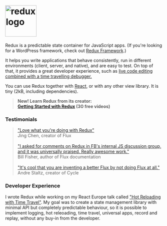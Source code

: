 # <img src="https://raw.githubusercontent.com/reactjs/redux/master/logo/logo-title-dark.png" alt="redux logo" height="100px"/>
Redux is a predictable state container for JavaScript apps.
(If you're looking for a WordPress framework, check out [Redux Framework](http://redux.js.org/).)

It helps you write applications that behave consistently, run in different environments (client, server, and native), and are easy to test. On top of that, it provides a great developer experience, such as [live code editing combined with a time travelling debugger.](http://redux.js.org/docs/basics/ExampleTodoList.html)

You can use Redux together with [React](https://reactjs.net/), or with any other view library.
It is tiny (2kB, including dependencies).

> __New! Learn Redux from its creator:__ <br/>
> __[Getting Started with Redux](google.com) (30 free videos)__

### Testimonials
> ["Love what you're doing with Redux"](google.com) <br/>
> Jing Chen, creator of Flux <br/>
> <br/>
> ["I asked for comments on Redux in FB's internal JS discussion group, and it was universally praised. Really awesome work."](google.com) <br/>
>Bill Fisher, author of Flux documentation <br/>
> <br/>
>["It's cool that you are inventing a better Flux by not doing Flux at all."](google.com) <br/>
>Andre Staltz, creator of Cycle

### Developer Experience
I wrote Redux while working on my React Europe talk called ["Hot Reloading with Time Travel"](google.com). My goal was to create a state management library with minimal API but completely predictable behaviour, so it is possible to implement logging, hot releoading, time travel, universal apps, record and replay, without any buy-in from the developer.
